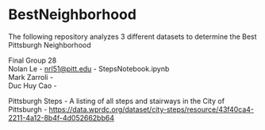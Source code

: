 # BestNeighborhood
The following repository analyzes 3 different datasets to determine the Best Pittsburgh Neighborhood  

Final Group 28  
Nolan Le - nrl51@pitt.edu - StepsNotebook.ipynb  
Mark Zarroli  -  
Duc Huy Cao -   
  
Pittsburgh Steps - A listing of all steps and stairways in the City of Pittsburgh - https://data.wprdc.org/dataset/city-steps/resource/43f40ca4-2211-4a12-8b4f-4d052662bb64  
